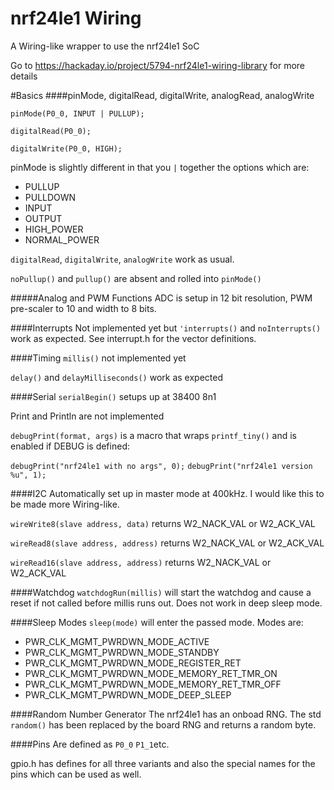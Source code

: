 # nrf24le1 Wiring
A Wiring-like wrapper to use the nrf24le1 SoC

Go to https://hackaday.io/project/5794-nrf24le1-wiring-library for more details

#Basics
####pinMode, digitalRead, digitalWrite, analogRead, analogWrite

`pinMode(P0_0, INPUT | PULLUP);`

`digitalRead(P0_0);`

`digitalWrite(P0_0, HIGH);`

pinMode is slightly different in that you `|` together the options which are:
* PULLUP
* PULLDOWN
* INPUT
* OUTPUT
* HIGH_POWER
* NORMAL_POWER

`digitalRead`, `digitalWrite`, `analogWrite` work as usual.

`noPullup()` and `pullup()` are absent and rolled into `pinMode()`

#####Analog and PWM Functions
ADC is setup in 12 bit resolution, PWM pre-scaler to 10 and width to 8 bits. 

####Interrupts
Not implemented yet but `'interrupts()` and `noInterrupts()` work as expected. See interrupt.h for the vector definitions. 

####Timing
`millis()` not implemented yet

`delay()` and `delayMilliseconds()` work as expected

####Serial
`serialBegin()` setups up at 38400 8n1

Print and Println are not implemented

`debugPrint(format, args)` is a macro that wraps `printf_tiny()` and is enabled if DEBUG is defined:

`debugPrint("nrf24le1 with no args", 0);`
`debugPrint("nrf24le1 version %u", 1);`

####I2C
Automatically set up in master mode at 400kHz. I would like this to be made more Wiring-like. 

`wireWrite8(slave address, data)` returns W2_NACK_VAL or W2_ACK_VAL

`wireRead8(slave address, address)` returns W2_NACK_VAL or W2_ACK_VAL

`wireRead16(slave address, address)` returns W2_NACK_VAL or W2_ACK_VAL

####Watchdog
`watchdogRun(millis)` will start the watchdog and cause a reset if not called before millis runs out. Does not work in deep sleep mode. 

####Sleep Modes
`sleep(mode)` will enter the passed mode. Modes are:
* PWR_CLK_MGMT_PWRDWN_MODE_ACTIVE
* PWR_CLK_MGMT_PWRDWN_MODE_STANDBY
* PWR_CLK_MGMT_PWRDWN_MODE_REGISTER_RET
* PWR_CLK_MGMT_PWRDWN_MODE_MEMORY_RET_TMR_ON
* PWR_CLK_MGMT_PWRDWN_MODE_MEMORY_RET_TMR_OFF
* PWR_CLK_MGMT_PWRDWN_MODE_DEEP_SLEEP

####Random Number Generator
The nrf24le1 has an onboad RNG. The std `random()` has been replaced by the board RNG and returns a random byte. 

####Pins
Are defined as `P0_0` `P1_1`etc. 

gpio.h has defines for all three variants and also the special names for the pins which can be used as well. 
